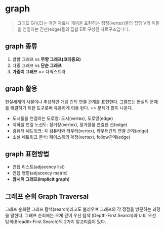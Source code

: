 # graph

>그래프 G(V,E)는 어떤 자료나 개념을 표현하는 정점(vertex)들의 집합 V와 이들을 연결하는 간선(edge)들의 집합 E로 구성된 자료구조입니다.

## graph 종류

1. 방향 그래프 vs **무향 그래프(코테중요)**
2. 다중 그래프 vs **단순 그래프**
3. **가중치 그래프** => 다익스트라

## graph 활용

현실세계의 사물이나 추상적인 개념 간의 연결 관계를 표현한다.
그랠프는 현실의 문제를 해결하기 위한 도구로써 유용하게 이용 된다. => 문제가 많이 나온다.

- 도시들을 연결하는 도로망: 도시(vertex), 도로망(edge)
- 지하철 연결 노선도: 정거장(vertex), 정거장을 연결한 선(edge)
- 컴퓨터 네트워크: 각 컴퓨터와 라우터(vertex), 라우터간의 연결 관계(edge)
- 소설 네트워크 분석: 페이스북의 계정(vertex), follow관계(edge)

## graph 표현방법

- 인접 리스트(adjacency list)
- 인접 행렬(adjacency matrix)
- **암시적 그래프(implicit graph)**

## 그래프 순회 Graph Traversal

그래프 순회란 그래프 탐색(search)라고도 불리우며 그래프의 각 정점을 방문하는 과정을 말한다. 그래프 순회에는 크게 깊이 우선 탐색
(Depth-First Search)과 너비 우선 탐색(Breadth-First Search)의 2가지 알고리즘이 있다.

